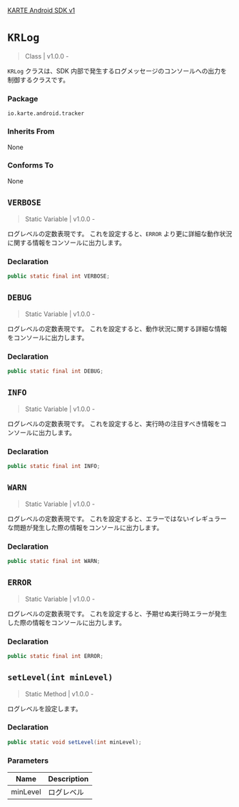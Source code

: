 [KARTE Android SDK v1](index)

# `KRLog`

> Class | v1.0.0 -

`KRLog` クラスは、SDK 内部で発生するログメッセージのコンソールへの出力を制御するクラスです。

### Package

`io.karte.android.tracker`

### Inherits From

None

### Conforms To

None

## `VERBOSE`

> Static Variable | v1.0.0 -

ログレベルの定数表現です。
これを設定すると、`ERROR` より更に詳細な動作状況に関する情報をコンソールに出力します。

### Declaration

```java
public static final int VERBOSE;
```

## `DEBUG`

> Static Variable | v1.0.0 -

ログレベルの定数表現です。
これを設定すると、動作状況に関する詳細な情報をコンソールに出力します。

### Declaration

```java
public static final int DEBUG;
```

## `INFO`

> Static Variable | v1.0.0 -

ログレベルの定数表現です。
これを設定すると、実行時の注目すべき情報をコンソールに出力します。

### Declaration

```java
public static final int INFO;
```

## `WARN`

> Static Variable | v1.0.0 -

ログレベルの定数表現です。
これを設定すると、エラーではないイレギュラーな問題が発生した際の情報をコンソールに出力します。

### Declaration

```java
public static final int WARN;
```

## `ERROR`

> Static Variable | v1.0.0 -

ログレベルの定数表現です。
これを設定すると、予期せぬ実行時エラーが発生した際の情報をコンソールに出力します。

### Declaration

```java
public static final int ERROR;
```

## `setLevel(int minLevel)`

> Static Method | v1.0.0 -

ログレベルを設定します。

### Declaration

```java
public static void setLevel(int minLevel);
```

### Parameters

| Name     | Description |
| -------- | ----------- |
| minLevel | ログレベル  |
